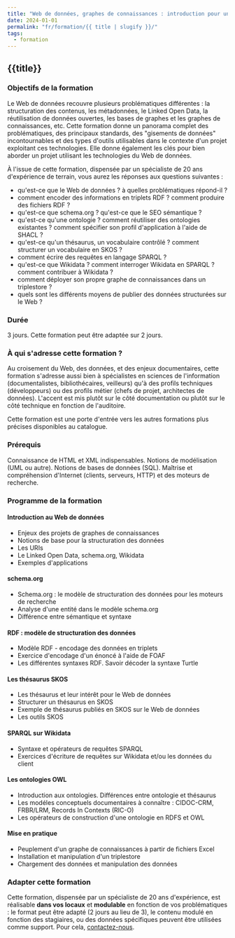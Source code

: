 ```yaml
---
title: "Web de données, graphes de connaissances : introduction pour une mise en oeuvre intelligente"
date: 2024-01-01
permalink: "fr/formation/{{ title | slugify }}/"
tags:
  - formation
---
```


## {{title}}

### Objectifs de la formation

Le Web de données recouvre plusieurs problématiques différentes : la structuration des contenus, les métadonnées, le Linked Open Data, la réutilisation de données ouvertes, les bases de graphes et les graphes de connaissances, etc. Cette formation donne un panorama complet des problématiques, des principaux standards, des "gisements de données" incontournables et des types d'outils utilisables dans le contexte d'un projet exploitant ces technologies. Elle donne également les clés pour bien aborder un projet utilisant les technologies du Web de données.

À l'issue de cette formation, dispensée par un spécialiste de 20 ans d'expérience de terrain, vous aurez les réponses aux questions suivantes :

- qu'est-ce que le Web de données ? à quelles problématiques répond-il ?
- comment encoder des informations en triplets RDF ? comment produire des fichiers RDF ?
- qu'est-ce que schema.org ? qu'est-ce que le SEO sémantique ?
- qu'est-ce qu'une ontologie ? comment réutiliser des ontologies existantes ? comment spécifier son profil d'application à l'aide de SHACL ?
- qu'est-ce qu'un thésaurus, un vocabulaire contrôlé ? comment structurer un vocabulaire en SKOS ?
- comment écrire des requêtes en langage SPARQL ?
- qu'est-ce que Wikidata ? comment interroger Wikidata en SPARQL ? comment contribuer à Wikidata ?
- comment déployer son propre graphe de connaissances dans un triplestore ?
- quels sont les différents moyens de publier des données structurées sur le Web ?

### Durée

3 jours. Cette formation peut être adaptée sur 2 jours.


### À qui s'adresse cette formation ?

Au croisement du Web, des données, et des enjeux documentaires, cette formation s'adresse aussi bien à spécialistes en sciences de l'information (documentalistes, bibliothécaires, veilleurs) qu'à des profils techniques (développeurs) ou des profils métier (chefs de projet, architectes de données). L'accent est mis plutôt sur le côté documentation ou plutôt sur le côté technique en fonction de l'auditoire.

Cette formation est une porte d'entrée vers les autres formations plus précises disponibles au catalogue.

### Prérequis

Connaissance de HTML et XML indispensables. Notions de modélisation (UML ou autre). Notions de bases de données (SQL). Maîtrise et compréhension d'Internet (clients, serveurs, HTTP) et des moteurs de recherche.

### Programme de la formation
         	
#### Introduction au Web de données
  - Enjeux des projets de graphes de connaissances
  - Notions de base pour la structuration des données
  - Les URIs
  - Le Linked Open Data, schema.org, Wikidata
  - Exemples d'applications

#### schema.org
  - Schema.org : le modèle de structuration des données pour les moteurs de recherche
  - Analyse d'une entité dans le modèle schema.org
  - Différence entre sémantique et syntaxe

#### RDF : modèle de structuration des données
  - Modèle RDF - encodage des données en triplets
  - Exercice d'encodage d'un énoncé à l'aide de FOAF
  - Les différentes syntaxes RDF. Savoir décoder la syntaxe Turtle

#### Les thésaurus SKOS
  - Les thésaurus et leur intérêt pour le Web de données
  - Structurer un thésaurus en SKOS
  - Exemple de thésaurus publiés en SKOS sur le Web de données
  - Les outils SKOS

#### SPARQL sur Wikidata
  - Syntaxe et opérateurs de requêtes SPARQL
  - Exercices d'écriture de requêtes sur Wikidata et/ou les données du client

#### Les ontologies OWL
  - Introduction aux ontologies. Différences entre ontologie et thésaurus
  - Les modéles conceptuels documentaires à connaître : CIDOC-CRM, FRBR/LRM, Records In Contexts (RIC-O)
  - Les opérateurs de construction d'une ontologie en RDFS et OWL
 
#### Mise en pratique
  - Peuplement d'un graphe de connaissances à partir de fichiers Excel
  - Installation et manipulation d'un triplestore
  - Chargement des données et manipulation des données


### Adapter cette formation

Cette formation, dispensée par un spécialiste de 20 ans d'expérience, est réalisable **dans vos locaux** et **modulable** en fonction de vos problématiques : le format peut être adapté (2 jours au lieu de 3), le contenu modulé en fonction des stagiaires, ou des données spécifiques peuvent être utilisées comme support. Pour cela, [contactez-nous](https://sparna.fr/contact/).